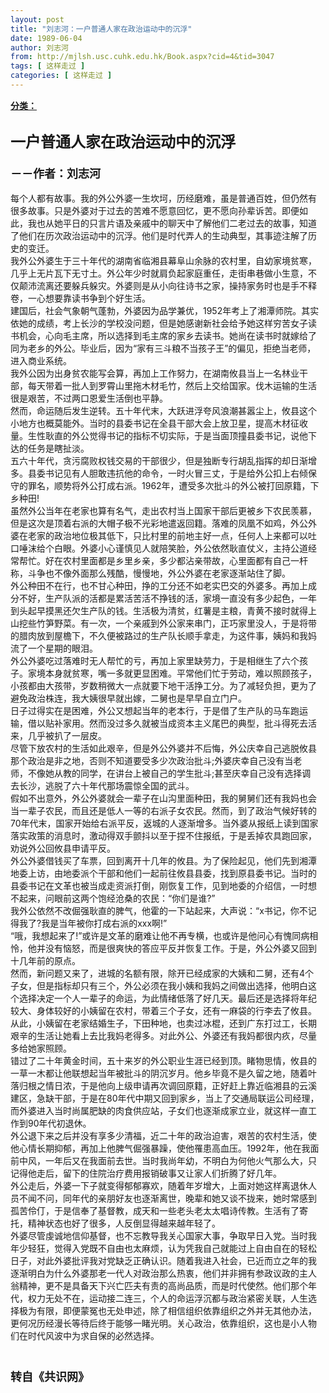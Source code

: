 ```yaml
---
layout: post
title: "刘志河：一户普通人家在政治运动中的沉浮"
date: 1989-06-04
author: 刘志河
from: http://mjlsh.usc.cuhk.edu.hk/Book.aspx?cid=4&tid=3047
tags: [ 这样走过 ]
categories: [ 这样走过 ]
---
```


<div style="margin: 15px 10px 10px 0px;">
 <div>
  <span id="ctl00_ContentPlaceHolder1_chapter1_SubjectLabel" style="font-weight:bold;text-decoration:underline;">
   分类：
  </span>
 </div>
 <div>
  <b>
   <font size="5">
    <br/>
   </font>
  </b>
 </div>
 <div>
  <b>
   <font size="5">
    一户普通人家在政治运动中的沉浮
   </font>
  </b>
 </div>
 <div>
  <b>
   <font size="4">
    <br/>
   </font>
  </b>
 </div>
 <div>
  <b>
   <font size="4">
    －－作者：刘志河
   </font>
  </b>
 </div>
 <div>
  <br/>
 </div>
 <div>
  每个人都有故事。我的外公外婆一生坎坷，历经磨难，虽是普通百姓，但仍然有很多故事。只是外婆对于过去的苦难不愿意回忆，更不愿向孙辈诉苦。即便如此，我也从她平日的只言片语及亲戚中的聊天中了解他们二老过去的故事，知道了他们在历次政治运动中的沉浮。他们是时代弄人的生动典型，其事迹注解了历史的变迁。
 </div>
 <div>
 </div>
 <div>
  我外公外婆生于三十年代的湖南省临湘县幕阜山余脉的农村里，自幼家境贫寒，几乎上无片瓦下无寸土。外公年少时就肩负起家庭重任，走街串巷做小生意，不仅颠沛流离还要躲兵躲灾。外婆则是从小向往诗书之家，操持家务时也是手不释卷，一心想要靠读书争到个好生活。
 </div>
 <div>
 </div>
 <div>
  建国后，社会气象朝气蓬勃，外婆因为品学兼优，1952年考上了湘潭师院。其实依她的成绩，考上长沙的学校没问题，但是她感谢新社会给予她这样穷苦女子读书机会，心向毛主席，所以选择到毛主席的家乡去读书。她尚在读书时就嫁给了同为老乡的外公。毕业后，因为“家有三斗粮不当孩子王”的偏见，拒绝当老师，进入商业系统。
 </div>
 <div>
 </div>
 <div>
  我外公因为出身贫农能写会算，再加上工作努力，在湖南攸县当上一名林业干部，每天带着一批人到罗霄山里拖木材毛竹，然后上交给国家。伐木运输的生活很是艰苦，不过两口恩爱生活倒也平静。
 </div>
 <div>
 </div>
 <div>
  然而，命运随后发生逆转。五十年代末，大跃进浮夸风浪潮甚嚣尘上，攸县这个小地方也概莫能外。当时的县委书记在全县干部大会上放卫星，提高木材征收量。生性耿直的外公觉得书记的指标不切实际，于是当面顶撞县委书记，说他下达的任务是瞎扯淡。
 </div>
 <div>
 </div>
 <div>
  五六十年代，贪污腐败权钱交易的干部很少，但是独断专行胡乱指挥的却日渐增多。县委书记见有人胆敢违抗他的命令，一时火冒三丈，于是给外公扣上右倾保守的罪名，顺势将外公打成右派。1962年，遭受多次批斗的外公被打回原籍，下乡种田!
 </div>
 <div>
 </div>
 <div>
  虽然外公当年在老家也算有名气，走出农村当上国家干部后更被乡下农民羡慕，但是这次是顶着右派的大帽子极不光彩地遣返回籍。落难的凤凰不如鸡，外公外婆在老家的政治地位极其低下，只比村里的前地主好一点，任何人上来都可以吐口唾沫给个白眼。外婆小心谨慎见人就陪笑脸，外公依然耿直仗义，主持公道经常帮忙。好在农村里面都是乡里乡亲，多少都沾亲带故，心里面都有自己一杆称，斗争也不像外面那么残酷，慢慢地，外公外婆在老家逐渐站住了脚。
 </div>
 <div>
 </div>
 <div>
  外公种田不在行，也不甘心种田，挣的工分还不如老实巴交的外婆多。再加上成分不好，生产队派的活都是累活苦活不挣钱的活，家境一直没有多少起色，一年到头起早摸黑还欠生产队的钱。生活极为清贫，红薯是主粮，青黄不接时就得上山挖些竹笋野菜。有一次，一个亲戚到外公家来串门，正巧家里没人，于是将带的腊肉放到屋檐下，不久便被路过的生产队长顺手拿走，为这件事，姨妈和我妈流了一个星期的眼泪。
 </div>
 <div>
 </div>
 <div>
  外公外婆吃过落难时无人帮忙的亏，再加上家里缺劳力，于是相继生了六个孩子。家境本身就贫寒，嘴一多就更显困难。平常他们忙于劳动，难以照顾孩子，小孩都由大孩带，岁数稍微大一点就要下地干活挣工分。为了减轻负担，更为了避免政治株连，我大姨很早就出嫁，二舅也是早早自立门户。
 </div>
 <div>
 </div>
 <div>
  日子过得实在是困难，外公又想起当年的老本行，于是借了生产队的马车跑运输，借以贴补家用。然而没过多久就被当成资本主义尾巴的典型，批斗得死去活来，几乎被扒了一层皮。
 </div>
 <div>
 </div>
 <div>
  尽管下放农村的生活如此艰辛，但是外公外婆并不后悔，外公庆幸自己逃脱攸县那个政治是非之地，否则不知道要受多少次政治批斗;外婆庆幸自己没有当老师，不像她从教的同学，在讲台上被自己的学生批斗;甚至庆幸自己没有选择调去长沙，逃脱了六十年代那场震惊全国的武斗。
 </div>
 <div>
 </div>
 <div>
  假如不出意外，外公外婆就会一辈子在山沟里面种田，我的舅舅们还有我妈也会当一辈子农民，而且还是低人一等的右派子女农民。然而，到了政治气候好转的70年代末，国家开始给右派平反，返城的人逐渐增多。当外婆从报纸上读到国家落实政策的消息时，激动得双手颤抖以至于捏不住报纸，于是丢掉农具跑回家，劝说外公回攸县申请平反。
 </div>
 <div>
 </div>
 <div>
  外公外婆借钱买了车票，回到离开十几年的攸县。为了保险起见，他们先到湘潭地委上访，由地委派个干部和他们一起前往攸县县委，找到原县委书记。当时的县委书记在文革也被当成走资派打倒，刚恢复工作，见到地委的介绍信，一时想不起来，问眼前这两个饱经沧桑的农民：“你们是谁?”
 </div>
 <div>
 </div>
 <div>
  我外公依然不改倔强耿直的脾气，他霍的一下站起来，大声说：“x书记，你不记得我了?我是当年被你打成右派的xxx啊!”
 </div>
 <div>
 </div>
 <div>
  “哦，我想起来了!”或许是文革的磨难让他不再专横，也或许是他问心有愧同病相怜，他并没有恼怒，而是很爽快的答应平反并恢复工作。于是，外公外婆又回到十几年前的原点。
 </div>
 <div>
 </div>
 <div>
  然而，新问题又来了，进城的名额有限，除开已经成家的大姨和二舅，还有4个子女，但是指标却只有三个，外公必须在我小姨和我妈之间做出选择，他明白这个选择决定一个人一辈子的命运，为此情绪低落了好几天。最后还是选择将年纪较大、身体较好的小姨留在农村，带着三个子女，还有一麻袋的行李去了攸县。从此，小姨留在老家结婚生子，下田种地，也卖过冰棍，还到广东打过工，长期艰辛的生活让她看上去比我妈老得多。对此外公、外婆还有我妈都很内疚，尽量多给她家照顾。
 </div>
 <div>
 </div>
 <div>
  错过了二十年黄金时间，五十来岁的外公职业生涯已经到顶。睹物思情，攸县的一草一木都让他联想起当年被批斗的阴沉岁月。他乡毕竟不是久留之地，随着叶落归根之情日浓，于是他向上级申请再次调回原籍，正好赶上靠近临湘县的云溪建区，急缺干部，于是在80年代中期又回到家乡，当上了交通局联运公司经理，而外婆进入当时尚属肥缺的肉食供应站，子女们也逐渐成家立业，就这样一直工作到90年代初退休。
 </div>
 <div>
 </div>
 <div>
  外公退下来之后并没有享多少清福，近二十年的政治迫害，艰苦的农村生活，使他心情长期抑郁，再加上他脾气倔强暴躁，使他罹患高血压。1992年，他在我面前中风，一年后又在我面前去世。当时我尚年幼，不明白为何他火气那么大，只记得他走后，留下的住院治疗费用报销破事又让家人们折腾了好几年。
 </div>
 <div>
 </div>
 <div>
  外公走后，外婆一下子就变得郁郁寡欢，随着年岁增大，上面对她这样离退休人员不闻不问，同年代的亲朋好友也逐渐离世，晚辈和她又谈不拢来，她时常感到孤苦伶仃，于是信奉了基督教，成天和一些老头老太太唱诗传教。生活有了寄托，精神状态也好了很多，人反倒显得越来越年轻了。
 </div>
 <div>
 </div>
 <div>
  外婆尽管虔诚地信仰基督，也不忘教导我关心国家大事，争取早日入党。当时我年少轻狂，觉得入党既不自由也太麻烦，认为凭我自己就能过上自由自在的轻松日子，对此外婆批评我对党缺乏正确认识。随着我进入社会，已近而立之年的我逐渐明白为什么外婆那老一代人对政治那么热衷，他们并非拥有参政议政的主人翁精神，更不是具备天下兴亡匹夫有责的高尚品质，而是时代使然。他们那个年代，权力无处不在，运动接二连三，个人的命运浮沉都与政治紧密关联，人生选择极为有限，即便蒙冤也无处申述，除了相信组织依靠组织之外并无其他办法，更何况历经漫长等待后终于能够一睹光明。关心政治，依靠组织，这也是小人物们在时代风波中为求自保的必然选择。
 </div>
 <div>
  <b>
   <font size="4">
    <br/>
   </font>
  </b>
 </div>
 <div>
  <b>
   <font size="4">
    <br/>
   </font>
  </b>
 </div>
 <div>
  <b>
   <font size="4">
    转自《共识网》
   </font>
  </b>
 </div>
 <div>
  <br/>
 </div>
</div>

